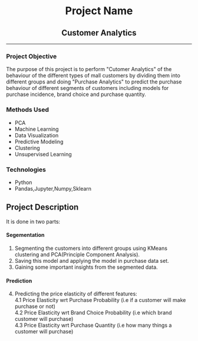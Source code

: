 # <center> Project Name </center>
## <center> Customer Analytics </center>

*******


### Project Objective
The purpose of this project is to perform "Cutomer Analytics" of the behaviour of the different types of mall customers by dividing them into different groups and doing "Purchase Analytics" to predict the purchase behaviour of different segments of customers including models for purchase incidence, brand choice and purchase quantity.



### Methods Used
* PCA
* Machine Learning
* Data Visualization
* Predictive Modeling
* Clustering
* Unsupervised Learning

### Technologies
* Python
* Pandas,Jupyter,Numpy,Sklearn

## Project Description

It is done in two parts:
#### Segementation
1. Segmenting the customers into different groups using KMeans clustering and PCA(Principle Component Analysis).
2. Saving this model and applying the model in purchase data set.
3. Gaining some important insights from the segmented data.

#### Prediction
4. Predicting the price elasticity of different features:<br>
   4.1 Price Elasticity wrt Purchase Probability (i.e if a customer will make purchase or not)<br>
   4.2 Price Elasticity wrt Brand Choice Probability (i.e which brand customer will purchase) <br>
   4.3 Price Elasticity wrt Purchase Quantity (i.e how many things a customer will purchase) <br>

  








